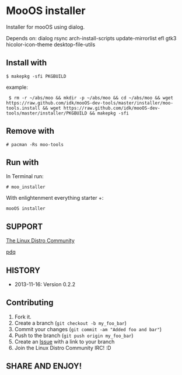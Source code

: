 MooOS installer
=============

Installer for mooOS using dialog.

Depends on: dialog rsync arch-install-scripts update-mirrorlist efl gtk3 hicolor-icon-theme desktop-file-utils

Install with
------------

    $ makepkg -sfi PKGBUILD

example:
    
     $ rm -r ~/abs/moo && mkdir -p ~/abs/moo && cd ~/abs/moo && wget https://raw.github.com/idk/mooOS-dev-tools/master/installer/moo-tools.install && wget https://raw.github.com/idk/mooOS-dev-tools/master/installer/PKGBUILD && makepkg -sfi

Remove with
-----------

    # pacman -Rs moo-tools

Run with
--------

In Terminal run:

	# moo_installer

With enlightenment everything starter <Alt>+<Esc>:

	mooOS installer


SUPPORT
-------

[The Linux Distro Community][1]

[pdq][2]


HISTORY
-------
* 2013-11-16: Version 0.2.2

Contributing
------------

1. Fork it.
2. Create a branch (`git checkout -b my_foo_bar`)
3. Commit your changes (`git commit -am "Added foo and bar"`)
4. Push to the branch (`git push origin my_foo_bar`)
5. Create an [Issue][2] with a link to your branch
6. Join the Linux Distro Community IRC! :D

SHARE AND ENJOY!
----------------

[1]: http://www.linuxdistrocommunity.com
[2]: https://github.com/idk/gtmsu_servicemenu/issues
[3]: http://tmsu.org
